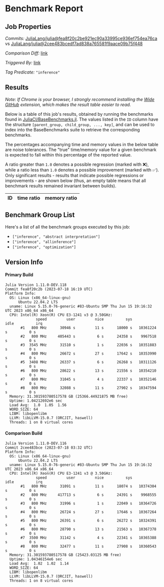 # Benchmark Report

## Job Properties

*Commits:* [JuliaLang/julia@fea8f20c2be921ec90a33995ce936ef754ea76ca](https://github.com/JuliaLang/julia/commit/fea8f20c2be921ec90a33995ce936ef754ea76ca) vs [JuliaLang/julia@2cee483bcedf7ad838a765581f9aace09b75f448](https://github.com/JuliaLang/julia/commit/2cee483bcedf7ad838a765581f9aace09b75f448)

*Comparison Diff:* [link](https://github.com/JuliaLang/julia/compare/2cee483bcedf7ad838a765581f9aace09b75f448..fea8f20c2be921ec90a33995ce936ef754ea76ca)

*Triggered By:* [link](https://github.com/JuliaLang/julia/pull/50590#issuecomment-1640571501)

*Tag Predicate:* `"inference"`

## Results

*Note: If Chrome is your browser, I strongly recommend installing the [Wide GitHub](https://chrome.google.com/webstore/detail/wide-github/kaalofacklcidaampbokdplbklpeldpj?hl=en)
extension, which makes the result table easier to read.*

Below is a table of this job's results, obtained by running the benchmarks found in
[JuliaCI/BaseBenchmarks.jl](https://github.com/JuliaCI/BaseBenchmarks.jl). The values
listed in the `ID` column have the structure `[parent_group, child_group, ..., key]`,
and can be used to index into the BaseBenchmarks suite to retrieve the corresponding
benchmarks.

The percentages accompanying time and memory values in the below table are noise tolerances. The "true"
time/memory value for a given benchmark is expected to fall within this percentage of the reported value.

A ratio greater than `1.0` denotes a possible regression (marked with :x:), while a ratio less
than `1.0` denotes a possible improvement (marked with :white_check_mark:). Only significant results - results
that indicate possible regressions or improvements - are shown below (thus, an empty table means that all
benchmark results remained invariant between builds).

| ID | time ratio | memory ratio |
|----|------------|--------------|

## Benchmark Group List

Here's a list of all the benchmark groups executed by this job:

- `["inference", "abstract interpretation"]`
- `["inference", "allinference"]`
- `["inference", "optimization"]`

## Version Info

#### Primary Build

```
Julia Version 1.11.0-DEV.118
Commit fea8f20c2b (2023-07-18 16:19 UTC)
Platform Info:
  OS: Linux (x86_64-linux-gnu)
      Ubuntu 22.04.2 LTS
  uname: Linux 5.15.0-76-generic #83-Ubuntu SMP Thu Jun 15 19:16:32 UTC 2023 x86_64 x86_64
  CPU: Intel(R) Xeon(R) CPU E3-1241 v3 @ 3.50GHz: 
              speed         user         nice          sys         idle          irq
       #1   800 MHz      30946 s         11 s      18000 s   10361224 s          0 s
       #2   800 MHz     405443 s          6 s      24358 s    9967518 s          0 s
       #3  3545 MHz      31510 s          1 s      22036 s   10351883 s          0 s
       #4   800 MHz      26672 s         27 s      17642 s   10353990 s          0 s
       #5  3408 MHz      26337 s          6 s      26268 s   10311126 s          0 s
       #6   800 MHz      28622 s         13 s      21556 s   10354210 s          0 s
       #7   800 MHz      31045 s          4 s      22337 s   10352146 s          0 s
       #8   800 MHz      32088 s         11 s      27902 s   10347594 s          0 s
  Memory: 31.301593780517578 GB (25366.44921875 MB free)
  Uptime: 1.04212692e6 sec
  Load Avg:  1.0  1.05  1.56
  WORD_SIZE: 64
  LIBM: libopenlibm
  LLVM: libLLVM-15.0.7 (ORCJIT, haswell)
  Threads: 1 on 8 virtual cores

```

#### Comparison Build

```
Julia Version 1.11.0-DEV.116
Commit 2cee483bce (2023-07-18 03:32 UTC)
Platform Info:
  OS: Linux (x86_64-linux-gnu)
      Ubuntu 22.04.2 LTS
  uname: Linux 5.15.0-76-generic #83-Ubuntu SMP Thu Jun 15 19:16:32 UTC 2023 x86_64 x86_64
  CPU: Intel(R) Xeon(R) CPU E3-1241 v3 @ 3.50GHz: 
              speed         user         nice          sys         idle          irq
       #1   800 MHz      31091 s         11 s      18074 s   10374304 s          0 s
       #2   800 MHz     417713 s          6 s      24391 s    9968555 s          0 s
       #3   800 MHz      31996 s          1 s      22049 s   10364726 s          0 s
       #4   800 MHz      26724 s         27 s      17646 s   10367264 s          0 s
       #5   800 MHz      26391 s          6 s      26272 s   10324391 s          0 s
       #6   800 MHz      28790 s         13 s      21563 s   10367378 s          0 s
       #7  3500 MHz      31142 s          4 s      22341 s   10365388 s          0 s
       #8   800 MHz      32477 s         11 s      27908 s   10360543 s          0 s
  Memory: 31.301593780517578 GB (25423.03125 MB free)
  Uptime: 1.04346154e6 sec
  Load Avg:  1.02  1.02  1.14
  WORD_SIZE: 64
  LIBM: libopenlibm
  LLVM: libLLVM-15.0.7 (ORCJIT, haswell)
  Threads: 1 on 8 virtual cores

```
